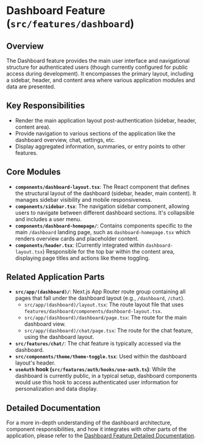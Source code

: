 
# Dashboard Feature (`src/features/dashboard`)

## Overview

The Dashboard feature provides the main user interface and navigational structure for authenticated users (though currently configured for public access during development). It encompasses the primary layout, including a sidebar, header, and content area where various application modules and data are presented.

## Key Responsibilities

*   Render the main application layout post-authentication (sidebar, header, content area).
*   Provide navigation to various sections of the application like the dashboard overview, chat, settings, etc.
*   Display aggregated information, summaries, or entry points to other features.

## Core Modules

*   **`components/dashboard-layout.tsx`**: The React component that defines the structural layout of the dashboard (sidebar, header, main content). It manages sidebar visibility and mobile responsiveness.
*   **`components/sidebar.tsx`**: The navigation sidebar component, allowing users to navigate between different dashboard sections. It's collapsible and includes a user menu.
*   **`components/dashboard-homepage/`**: Contains components specific to the main `/dashboard` landing page, such as `dashboard-homepage.tsx` which renders overview cards and placeholder content.
*   **`components/header.tsx`**: (Currently integrated within `dashboard-layout.tsx`) Responsible for the top bar within the content area, displaying page titles and actions like theme toggling.

## Related Application Parts

*   **`src/app/(dashboard)/`**: Next.js App Router route group containing all pages that fall under the dashboard layout (e.g., `/dashboard`, `/chat`).
    *   `src/app/(dashboard)/layout.tsx`: The route layout file that uses `features/dashboard/components/dashboard-layout.tsx`.
    *   `src/app/(dashboard)/dashboard/page.tsx`: The route for the main dashboard view.
    *   `src/app/(dashboard)/chat/page.tsx`: The route for the chat feature, using the dashboard layout.
*   **`src/features/chat/`**: The chat feature is typically accessed via the dashboard.
*   **`src/components/theme/theme-toggle.tsx`**: Used within the dashboard layout's header.
*   **`useAuth` hook (`src/features/auth/hooks/use-auth.ts`)**: While the dashboard is currently public, in a typical setup, dashboard components would use this hook to access authenticated user information for personalization and data display.

## Detailed Documentation

For a more in-depth understanding of the dashboard architecture, component responsibilities, and how it integrates with other parts of the application, please refer to the [Dashboard Feature Detailed Documentation](/docs/features/dashboard-docs.md).
